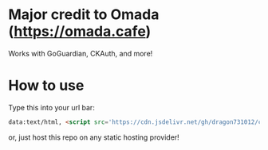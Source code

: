 # Major credit to Omada (https://omada.cafe)

Works with GoGuardian, CKAuth, and more!

# How to use
Type this into your url bar:

```html
data:text/html, <script src='https://cdn.jsdelivr.net/gh/dragon731012/caudns/jszip.js' defer></script> <script src='https://cdn.jsdelivr.net/gh/dragon731012/caudns/filesaver.js' defer></script> <script src='https://caudns.vercel.app/main.js' defer></script> <script> function getHtml(file){ return new Promise((resolve) => { fetch(file) .then((response) => { return response.text(); }) .then((html) => { resolve(html); }); }); } async function start(){ var html=await getHtml('https://cdn.jsdelivr.net/gh/dragon731012/caudns/data.txt'); html=html.toString(); console.log(html); document.body.innerHTML=html; } start(); </script>
```

or, just host this repo on any static hosting provider!
